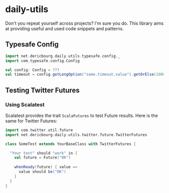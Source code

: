# daily-utils

Don't you repeat yourself across projects? I'm sure you do. 
This library aims at providing useful and used code snippets and patterns. 
 
## Typesafe Config
 
```scala
import net.dericbourg.daily.utils.typesafe.config._
import com.typesafe.config.Config

val config: Config = ???
val timeout = config.getLongOption("some.timeout.value").getOrElse(1000)
```

## Testing Twitter Futures

### Using Scalatest

Scalatest provides the trait `ScalaFutures` to test Future results. Here is the same for Twitter Futures:

```scala
import com.twitter.util.future
import net.dericbourg.daily.utils.twitter.future.TwitterFutures

class SomeTest extends YourBaseClass with TwitterFutures {

  "Your test" should "work" in {
    val future = Future("OK")
    
    whenReady(future) { value =>
      value should be("OK")
    }
  }
} 
```
